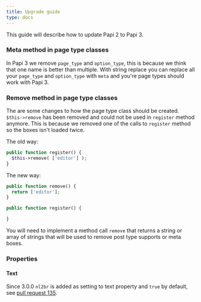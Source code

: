 ```yaml
---
title: Upgrade guide
type: docs
---
```


This guide will describe how to update Papi 2 to Papi 3.

### Meta method in page type classes

In Papi 3 we remove `page_type` and `option_type`, this is because we think that one name is better than multiple. With string replace you can replace all your `page_type` and `option_type` with `meta` and you're page types should work with Papi 3.

### Remove method in page type classes

The are some changes to how the page type class should be created. `$this->remove` has been removed and could not be used in `register` method anymore. This is because we removed one of the calls to `register` method so the boxes isn't loaded twice.

The old way:

```php
public function register() {
  $this->remove( ['editor'] );
}
```

The new way:

```php
public function remove() {
  return ['editor'];
}

public function register() {

}
```

You will need to implement a method call `remove` that returns a string or array of strings that will be used to remove post type supports or meta boxes.

### Properties

#### Text

Since 3.0.0 `nl2br` is added as setting to text property and `true` by default, see [pull request 135](https://github.com/wp-papi/papi/pull/135).
